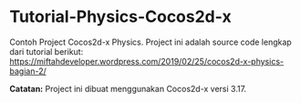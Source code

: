 # Tutorial-Physics-Cocos2d-x
Contoh Project Cocos2d-x Physics. Project ini adalah source code lengkap dari tutorial berikut: https://miftahdeveloper.wordpress.com/2019/02/25/cocos2d-x-physics-bagian-2/

**Catatan:**
Project ini dibuat menggunakan Cocos2d-x versi 3.17.
